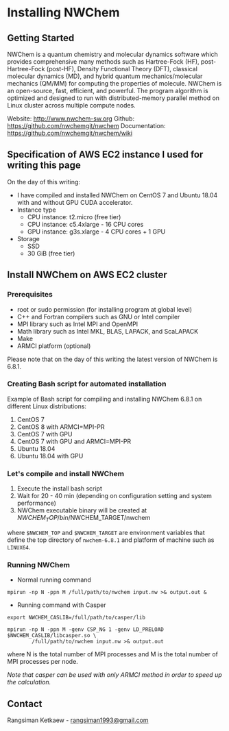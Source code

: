 # Installing NWChem 

## Getting Started

NWChem is a quantum chemistry and molecular dynamics software which provides comprehensive many methods such as Hartree-Fock (HF), post-Hartree-Fock (post-HF), Density Functional Theory (DFT), classical molecular dynamics (MD), and hybrid quantum mechanics/molecular mechanics (QM/MM) for computing the properties of molecule. NWChem is an open-source, fast, efficient, and powerful. The program algorithm is optimized and designed to run with distributed-memory parallel method on Linux cluster across multiple compute nodes.

Website: http://www.nwchem-sw.org
Github: https://github.com/nwchemgit/nwchem
Documentation: https://github.com/nwchemgit/nwchem/wiki

## Specification of AWS EC2 instance I used for writing this page

On the day of this writing:

- I have compiled and installed NWChem on CentOS 7 and Ubuntu 18.04 with and without GPU CUDA accelerator.
- Instance type
  - CPU instance: t2.micro (free tier)
  - CPU instance: c5.4xlarge - 16 CPU cores
  - GPU instance: g3s.xlarge - 4 CPU cores + 1 GPU
- Storage
  - SSD
  - 30 GiB (free tier)

## Install NWChem on AWS EC2 cluster

### Prerequisites

- root or sudo permission (for installing program at global level)
- C++ and Fortran compilers such as GNU or Intel compiler
- MPI library such as Intel MPI and OpenMPI
- Math library such as Intel MKL, BLAS, LAPACK, and ScaLAPACK
- Make
- ARMCI platform (optional)

Please note that on the day of this writing the latest version of NWChem is 6.8.1.

### Creating Bash script for automated installation

Example of Bash script for compiling and installing NWChem 6.8.1 on different Linux distributions:

1. CentOS 7
2. CentOS 8 with ARMCI=MPI-PR
3. CentOS 7 with GPU
4. CentOS 7 with GPU and ARMCI=MPI-PR
5. Ubuntu 18.04
6. Ubuntu 18.04 with GPU

### Let's compile and install NWChem

1. Execute the install bash script
2. Wait for 20 - 40 min (depending on configuration setting and system performance)
3. NWChem executable binary will be created at $NWCHEM_TOP/bin/$NWCHEM_TARGET/nwchem

where `$NWCHEM_TOP` and `$NWCHEM_TARGET` are environment variables that define the top directory of `nwchem-6.8.1` and platform of machine such as `LINUX64`.

### Running NWChem

- Normal running command

```
mpirun -np N -ppn M /full/path/to/nwchem input.nw >& output.out &
```

- Running command with Casper

```
export NWCHEM_CASLIB=/full/path/to/casper/lib

mpirun -np N -ppn M -genv CSP_NG 1 -genv LD_PRELOAD $NWCHEM_CASLIB/libcasper.so \
        /full/path/to/nwchem input.nw >& output.out
```

where N is the total number of MPI processes and M is the total number of MPI processes per node.

*Note that casper can be used with only ARMCI method in order to speed up the calculation.*

## Contact

Rangsiman Ketkaew - rangsiman1993@gmail.com

